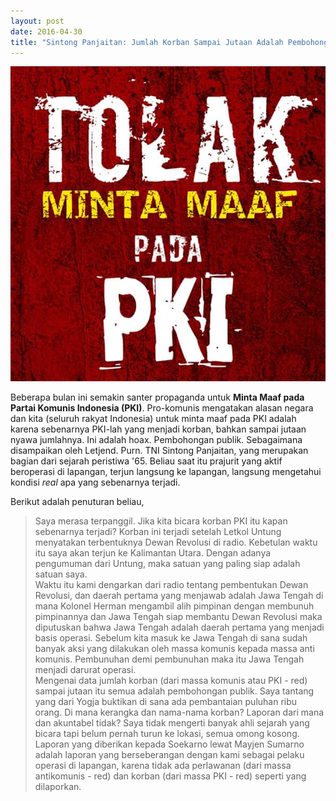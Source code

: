 ```yaml
---
layout: post
date: 2016-04-30
title: "Sintong Panjaitan: Jumlah Korban Sampai Jutaan Adalah Pembohongan Publik"
---
```


![](/gambar/tolak-minta-maaf-pada-pki.jpg)

Beberapa bulan ini semakin santer propaganda untuk **Minta Maaf pada Partai Komunis Indonesia (PKI)**. Pro-komunis mengatakan alasan negara dan kita (seluruh rakyat Indonesia) untuk minta maaf pada PKI adalah karena sebenarnya PKI-lah yang menjadi korban, bahkan sampai jutaan nyawa jumlahnya. Ini adalah hoax. Pembohongan publik. Sebagaimana disampaikan oleh Letjend. Purn. TNI Sintong Panjaitan, yang merupakan bagian dari sejarah peristiwa '65. Beliau saat itu prajurit yang aktif beroperasi di lapangan, terjun langsung ke lapangan, langsung mengetahui kondisi _real_ apa yang sebenarnya terjadi.

Berikut adalah penuturan beliau,

<blockquote>
Saya merasa terpanggil. Jika kita bicara korban PKI itu kapan sebenarnya terjadi? Korban ini terjadi setelah Letkol Untung menyatakan terbentuknya Dewan Revolusi di radio. Kebetulan waktu itu saya akan terjun ke Kalimantan Utara. Dengan adanya pengumuman dari Untung, maka satuan yang paling siap adalah satuan saya.
<br />
Waktu itu kami dengarkan dari radio tentang pembentukan Dewan Revolusi, dan daerah pertama yang menjawab adalah Jawa Tengah di mana Kolonel Herman mengambil alih pimpinan dengan membunuh pimpinannya dan Jawa Tengah siap membantu Dewan Revolusi maka diputuskan bahwa Jawa Tengah adalah daerah pertama yang menjadi basis operasi. Sebelum kita masuk ke Jawa Tengah di sana sudah banyak aksi yang dilakukan oleh massa komunis kepada massa anti komunis. Pembunuhan demi pembunuhan maka itu Jawa Tengah menjadi darurat operasi.
<br />
Mengenai data jumlah korban (dari massa komunis atau PKI - red) sampai jutaan itu semua adalah pembohongan publik. Saya tantang yang dari Yogja buktikan di sana ada pembantaian puluhan ribu orang. Di mana kerangka dan nama-nama korban? Laporan dari mana dan akuntabel tidak? Saya tidak mengerti banyak ahli sejarah yang bicara tapi belum pernah turun ke lokasi, semua omong kosong. 
<br />
Laporan yang diberikan kepada Soekarno lewat Mayjen Sumarno adalah laporan yang berseberangan dengan kami sebagai pelaku operasi di lapangan, karena tidak ada perlawanan (dari massa antikomunis - red) dan korban (dari massa PKI - red) seperti yang dilaporkan.
</blockquote>
